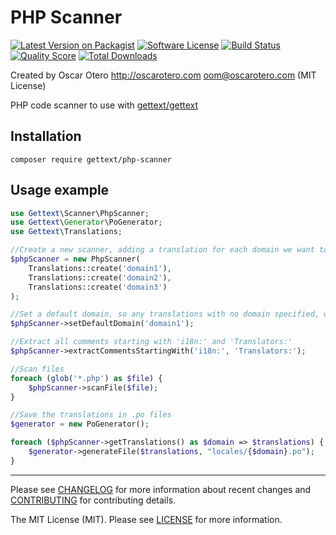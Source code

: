 # PHP Scanner

[![Latest Version on Packagist][ico-version]][link-packagist]
[![Software License][ico-license]](LICENSE)
[![Build Status][ico-travis]][link-travis]
[![Quality Score][ico-scrutinizer]][link-scrutinizer]
[![Total Downloads][ico-downloads]][link-downloads]

Created by Oscar Otero <http://oscarotero.com> <oom@oscarotero.com> (MIT License)

PHP code scanner to use with [gettext/gettext](https://github.com/php-gettext/Gettext)

## Installation

```
composer require gettext/php-scanner
```

## Usage example

```php
use Gettext\Scanner\PhpScanner;
use Gettext\Generator\PoGenerator;
use Gettext\Translations;

//Create a new scanner, adding a translation for each domain we want to get:
$phpScanner = new PhpScanner(
    Translations::create('domain1'),
    Translations::create('domain2'),
    Translations::create('domain3')
);

//Set a default domain, so any translations with no domain specified, will be added to that domain
$phpScanner->setDefaultDomain('domain1');

//Extract all comments starting with 'i18n:' and 'Translators:'
$phpScanner->extractCommentsStartingWith('i18n:', 'Translators:');

//Scan files
foreach (glob('*.php') as $file) {
    $phpScanner->scanFile($file);
}

//Save the translations in .po files
$generator = new PoGenerator();

foreach ($phpScanner->getTranslations() as $domain => $translations) {
    $generator->generateFile($translations, "locales/{$domain}.po");
}
```

---

Please see [CHANGELOG](CHANGELOG.md) for more information about recent changes and [CONTRIBUTING](CONTRIBUTING.md) for contributing details.

The MIT License (MIT). Please see [LICENSE](LICENSE) for more information.

[ico-version]: https://img.shields.io/packagist/v/gettext/php-scanner.svg?style=flat-square
[ico-license]: https://img.shields.io/badge/license-MIT-brightgreen.svg?style=flat-square
[ico-travis]: https://img.shields.io/travis/php-gettext/PHP-Scanner/master.svg?style=flat-square
[ico-scrutinizer]: https://img.shields.io/scrutinizer/g/php-gettext/PHP-Scanner.svg?style=flat-square
[ico-downloads]: https://img.shields.io/packagist/dt/gettext/php-scanner.svg?style=flat-square

[link-packagist]: https://packagist.org/packages/gettext/php-scanner
[link-travis]: https://travis-ci.org/php-gettext/PHP-Scanner
[link-scrutinizer]: https://scrutinizer-ci.com/g/php-gettext/PHP-Scanner
[link-downloads]: https://packagist.org/packages/gettext/php-scanner
